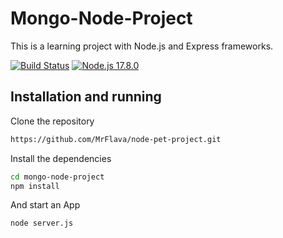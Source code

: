 # Mongo-Node-Project

This is a learning project with Node.js and Express frameworks.

[![Build Status](https://travis-ci.org/joemccann/dillinger.svg?branch=master)](https://travis-ci.org/joemccann/dillinger) [![Node.js 17.8.0](https://img.shields.io/node/v/latest)](https://nodejs.org/dist/v17.8.0/)

## Installation and running
Clone the repository
```sh
https://github.com/MrFlava/node-pet-project.git
```
Install the dependencies
```sh
cd mongo-node-project
npm install
```
And start an App
```sh
node server.js
```


